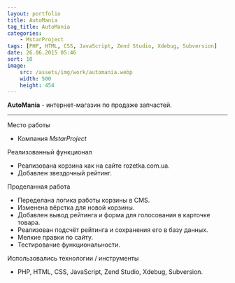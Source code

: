 ```yaml
---
layout: portfolio
title: AutoMania
tag_title: AutoMania
categories:
    - MstarProject
tags: [PHP, HTML, CSS, JavaScript, Zend Studio, Xdebug, Subversion]
date: 26.06.2015 05:46
sort: 10
image: 
    src: /assets/img/work/automania.webp 
    width: 500
    height: 454
---
```


**AutoMania** - интернет-магазин по продаже запчастей.

---

Место работы

* Компания _MstarProject_

Реализованный функционал

* Реализована корзина как на сайте rozetka.com.ua.
* Добавлен звездочный рейтинг.

Проделанная работа

* Переделана логика работы корзины в CMS.
* Изменена вёрстка для новой корзины.
* Добавлен вывод рейтинга и форма для голосования в карточке товара.
* Реализован подсчёт рейтинга и сохранения его в базу данных.
* Мелкие правки по сайту.
* Тестирование функциональности.

Использовались технологии / инструменты

* PHP, HTML, CSS, JavaScript, Zend Studio, Xdebug, Subversion.
